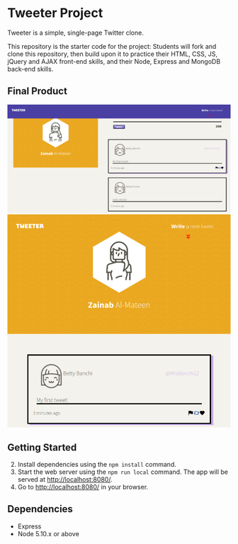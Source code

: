 # Tweeter Project

Tweeter is a simple, single-page Twitter clone.

This repository is the starter code for the project: Students will fork and clone this repository, then build upon it to practice their HTML, CSS, JS, jQuery and AJAX front-end skills, and their Node, Express and MongoDB back-end skills.


## Final Product

!["Screenshot of Desktop-screen"](https://github.com/zainab66/tweeter/blob/master/docs/desktop-screen.png)
!["Screenshot of Tablet-Mobile-screen"](https://github.com/zainab66/tweeter/blob/master/docs/tablet-mobile%20screen.png)





## Getting Started

2. Install dependencies using the `npm install` command.
3. Start the web server using the `npm run local` command. The app will be served at <http://localhost:8080/>.
4. Go to <http://localhost:8080/> in your browser.

## Dependencies

- Express
- Node 5.10.x or above
